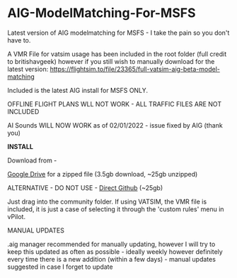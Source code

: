 # AIG-ModelMatching-For-MSFS
Latest version of AIG modelmatching for MSFS -  I take the pain so you don't have to.

A VMR File for vatsim usage has been included in the root folder (full credit to britishavgeek) however if you still wish to manually download for the latest version: https://flightsim.to/file/23365/full-vatsim-aig-beta-model-matching

Included is the latest AIG install for MSFS ONLY.

OFFLINE FLIGHT PLANS WLL NOT WORK - ALL TRAFFIC FILES ARE NOT INCLUDED

AI Sounds WILL NOW WORK as of 02/01/2022 - issue fixed by AIG (thank you)

<b>INSTALL</b>

Download from - 

[Google Drive](https://drive.google.com/file/d/1kdrxRRI82kbDasaoVBTQ-82j_u_E8DUb/view?usp=sharing) for a zipped file (3.5gb download, ~25gb unzipped)

ALTERNATIVE - DO NOT USE - [Direct Github]() (~25gb)

Just drag into the community folder. If using VATSIM, the VMR file is included, it is just a case of selecting it through the 'custom rules' menu in vPilot.


MANUAL UPDATES

.aig manager recommended for manually updating, however I will try to keep this updated as often as possible - ideally weekly however definitely every time there is a new addition (within a few days) - manual updates suggested in case I forget to update

